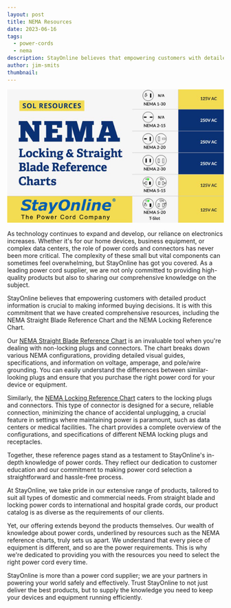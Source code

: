 ```yaml
---
layout: post
title: NEMA Resources
date: 2023-06-16
tags:
  - power-cords
  - nema
description: StayOnline believes that empowering customers with detailed product information is crucial to making informed buying decisions. It is with this commitment that we have created comprehensive resources, including the NEMA Straight Blade Reference Chart and the NEMA Locking Reference Chart.
author: jim-smits
thumbnail:
---
```

![NEMA Resources](/assets/images/posts/SOL_NEMA%20Resources.jpg "NEMA Resources")

As technology continues to expand and develop, our reliance on electronics increases. Whether it's for our home devices, business equipment, or complex data centers, the role of power cords and connectors has never been more critical. The complexity of these small but vital components can sometimes feel overwhelming, but StayOnline has got you covered. As a leading power cord supplier, we are not only committed to providing high-quality products but also to sharing our comprehensive knowledge on the subject.

StayOnline believes that empowering customers with detailed product information is crucial to making informed buying decisions. It is with this commitment that we have created comprehensive resources, including the NEMA Straight Blade Reference Chart and the NEMA Locking Reference Chart.

Our [NEMA Straight Blade Reference Chart](https://www.stayonline.com/product-resources/nema-straight-blade-reference-chart.asp) is an invaluable tool when you're dealing with non-locking plugs and connectors. The chart breaks down various NEMA configurations, providing detailed visual guides, specifications, and information on voltage, amperage, and pole/wire grounding. You can easily understand the differences between similar-looking plugs and ensure that you purchase the right power cord for your device or equipment.

Similarly, the [NEMA Locking Reference Chart](https://www.stayonline.com/product-resources/nema-locking-reference-chart.asp) caters to the locking plugs and connectors. This type of connector is designed for a secure, reliable connection, minimizing the chance of accidental unplugging, a crucial feature in settings where maintaining power is paramount, such as data centers or medical facilities. The chart provides a complete overview of the configurations, and specifications of different NEMA locking plugs and receptacles.

Together, these reference pages stand as a testament to StayOnline's in-depth knowledge of power cords. They reflect our dedication to customer education and our commitment to making power cord selection a straightforward and hassle-free process.

At StayOnline, we take pride in our extensive range of products, tailored to suit all types of domestic and commercial needs. From straight blade and locking power cords to international and hospital grade cords, our product catalog is as diverse as the requirements of our clients.

Yet, our offering extends beyond the products themselves. Our wealth of knowledge about power cords, underlined by resources such as the NEMA reference charts, truly sets us apart. We understand that every piece of equipment is different, and so are the power requirements. This is why we're dedicated to providing you with the resources you need to select the right power cord every time.

StayOnline is more than a power cord supplier; we are your partners in powering your world safely and effectively. Trust StayOnline to not just deliver the best products, but to supply the knowledge you need to keep your devices and equipment running efficiently.